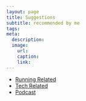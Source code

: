 ```yaml
---
layout: page
title: Suggestions
subtitle: recommended by me
tags:
meta:
  description:
  image:
    url:
    caption:
    link:
---
```


* [Running Related][running]
* [Tech Related][tech]
* [Podcast][podcast]

[running]: running
[tech]: tech
[podcast]: podcast

